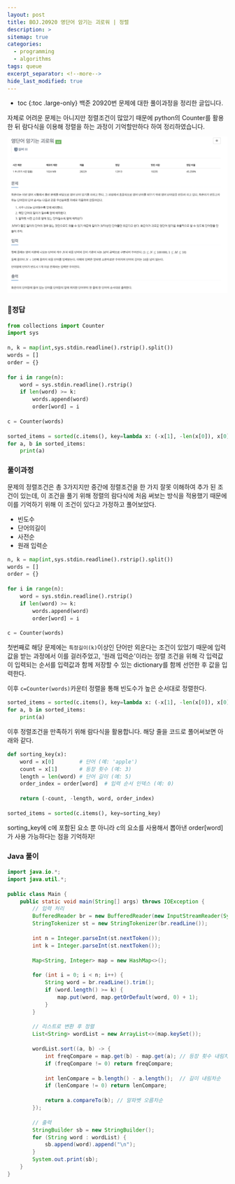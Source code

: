 ```yaml
---
layout: post
title: BOJ.20920 영단어 암기는 괴로워 | 정렬
description: >
sitemap: true
categories: 
  - programming
  - algorithms
tags: queue
excerpt_separator: <!--more-->
hide_last_modified: true
---
```

* toc
{:toc .large-only}
백준 20920번 문제에 대한 풀이과정을 정리한 글입니다.

자체로 어려운 문제는 아니지만 정렬조건이 많았기 때문에 python의 Counter를 활용 한 뒤 람다식을 이용해 정렬을 하는 과정이 기억할만하다 하여 정리하였습니다.

<!--more-->

![image-20250409115145380](../../images/2025-04-09-01Boj20920/image-20250409115145380.png)

### 📌정답

```python
from collections import Counter
import sys

n, k = map(int,sys.stdin.readline().rstrip().split())
words = []
order = {}

for i in range(n):
    word = sys.stdin.readline().rstrip()
    if len(word) >= k:
        words.append(word)
        order[word] = i

c = Counter(words)

sorted_items = sorted(c.items(), key=lambda x: (-x[1], -len(x[0]), x[0], order[x[0]]))
for a, b in sorted_items:
    print(a)
```

### 풀이과정

문제의 정렬조건은 총 3가지지만 중간에 정렬조건을 한 가지 잘못 이해하여 추가 된 조건이 있는데, 이 조건을 풀기 위해 정렬의 람다식에 처음 써보는 방식을 적용했기 때문에 이를 기억하기 위해 이 조건이 있다고 가정하고 풀어보았다.

- 빈도수
- 단어의길이
- 사전순
- 원래 입력순

```python
n, k = map(int,sys.stdin.readline().rstrip().split())
words = []
order = {}

for i in range(n):
    word = sys.stdin.readline().rstrip()
    if len(word) >= k:
        words.append(word)
        order[word] = i

c = Counter(words)
```

첫번째로 해당 문제에는 `특정길이(k)`이상인 단어만 외운다는 조건이 있었기 때문에 입력값을 받는 과정에서 이를 걸러주었고,  '원래 입력순'이라는 정렬 조건을 위해 각 입력값이 입력되는 순서를 입력값과 함께 저장할 수 있는 dictionary를 함께 선언한 후 값을 입력한다.

이후 `c=Counter(words)`카운터 정렬을 통해 빈도수가 높은 순서대로 정렬한다.

```python
sorted_items = sorted(c.items(), key=lambda x: (-x[1], -len(x[0]), x[0], order[x[0]]))
for a, b in sorted_items:
    print(a)
```

이후 정렬조건을 만족하기 위해 람다식을 활용합니다. 해당 줄을 코드로 풀어써보면 아래와 같다. 

```python
def sorting_key(x):
    word = x[0]        # 단어 (예: 'apple')
    count = x[1]       # 등장 횟수 (예: 3)
    length = len(word) # 단어 길이 (예: 5)
    order_index = order[word]  # 입력 순서 인덱스 (예: 0)

    return (-count, -length, word, order_index)

sorted_items = sorted(c.items(), key=sorting_key)
```

sorting_key에 c에 포함된 요소 뿐 아니라 c의 요소를 사용해서 뽑아낸 order[word]가 사용 가능하다는 점을 기억하자!

### Java 풀이

```java
import java.io.*;
import java.util.*;

public class Main {
    public static void main(String[] args) throws IOException {
        // 입력 처리
        BufferedReader br = new BufferedReader(new InputStreamReader(System.in));
        StringTokenizer st = new StringTokenizer(br.readLine());

        int n = Integer.parseInt(st.nextToken());
        int k = Integer.parseInt(st.nextToken());

        Map<String, Integer> map = new HashMap<>();

        for (int i = 0; i < n; i++) {
            String word = br.readLine().trim();
            if (word.length() >= k) {
                map.put(word, map.getOrDefault(word, 0) + 1);
            }
        }

        // 리스트로 변환 후 정렬
        List<String> wordList = new ArrayList<>(map.keySet());

        wordList.sort((a, b) -> {
            int freqCompare = map.get(b) - map.get(a); // 등장 횟수 내림차순
            if (freqCompare != 0) return freqCompare;

            int lenCompare = b.length() - a.length();  // 길이 내림차순
            if (lenCompare != 0) return lenCompare;

            return a.compareTo(b); // 알파벳 오름차순
        });

        // 출력
        StringBuilder sb = new StringBuilder();
        for (String word : wordList) {
            sb.append(word).append("\n");
        }
        System.out.print(sb);
    }
}

```

